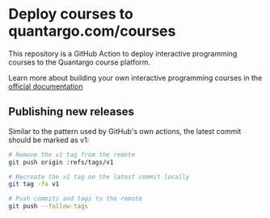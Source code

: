 #  Deploy courses to quantargo.com/courses

This repository is a GitHub Action to deploy interactive programming courses to the Quantargo course platform.

Learn more about building your own interactive programming courses in the [official documentation](https://quantargo.com/docs/02-courses)

## Publishing new releases
Similar to the pattern used by GitHub's own actions, the latest commit should be marked as v1:

``` bash
# Remove the v1 tag from the remote
git push origin :refs/tags/v1

# Recreate the v1 tag on the latest commit locally
git tag -fa v1

# Push commits and tags to the remote
git push --follow-tags
```

